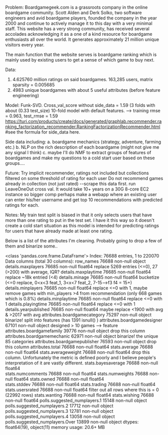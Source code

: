 
Problem:
Boardgamegeek.com is a grassroots company in the online boardgame community. Scott Alden and Derk Solko, two software engineers and avid boardgame players, founded the company in the year 2000 and continue to actively manage it to this day with a very minimal staff. This website has a very strong community, has received several accolades acknowledging it as a one of a kind resource for boardgame enthusiasts all over the world. It generates approximately 21 million unique visitors every year.

The main function that the website serves is boardgame ranking which is mainly used by existing users to get a sense of which game to buy next.

Data:
1. 4.625760 million ratings on said boardgames. 163,285 users, matrix sparsity = 0.005685
2. 4983 unique boardgames with about 5 useful attributes (before feature engineering)

Model:
Funk-SVD. Cross_val_score without side_data = 1.59 (3 folds with about (0.33 test_size)
10-fold model with default features. --> training rmse = 0.963, test_rmse = 1.59
https://turi.com/products/create/docs/generated/graphlab.recommender.ranking_factorization_recommender.RankingFactorizationRecommender.html #see the formula for side_data here.





Side data including:
      a. boardgame mechanics (strategy, adventure, farming etc.)
      b. NLP on the rich description of each boardgame (might not give me any signal I think)
      c. maybe I'll do NMF to extract groups of features of boardgames and make my questions to a cold start user based on these groups....


Future:
Try implicit recommender, ratings not included but collections filtered on some threshold of rating for each user
Do not recommend games already in collection (not just rated) --scrape this data first.
run LeaveOneOut cross val. It would take 10+ years on a 30G 8-core EC2 instance so bigger comp perhaps
make a webapp where an existing user can enter his/her username and get top 10 recommendations with predicted ratings for each.




Notes:
My train test split is biased in that it only selects users that have more than one rating to put in the test set. I have it this way so it doesn't create a cold start situation as this model is intended for predicting ratings for users that have already made at least one rating.


Below is a list of the attributes I'm cleaning. Probably going to drop a few of them and binarize some..

  <class 'pandas.core.frame.DataFrame'>
Index: 76688 entries, 1 to 220070
Data columns (total 30 columns):
row_names                          76688 non-null object
details.maxplayers                 76685 non-null float64     replace 5269 entries (<=0), 27 (>200) with average, IQR?
details.maxplaytime                76685 non-null float64     replace ~18k entried (<4)
details.minage                     76685 non-null float64     bucketize (<=0 replace, 0<x<3 feat_1, 3<x<7 feat_2, 7-15-->f3 f4 = 15+)
details.minplayers                 76685 non-null float64     replace <=0 with 1, maybe remove games with min_players >4 from recommendation (only 668 games which is 0.8%)
details.minplaytime                76685 non-null float64     replace <=0 with 1
details.playingtime                76685 non-null float64     replace <=0 with 1
details.yearpublished              76685 non-null float64     maybe replace <1900 with avg  &  >2017 with avg
attributes.boardgamecategory       75297 non-null object      binarize! split into features (has 1391 isnull() )
attributes.boardgamedesigner       67101 non-null object      designed > 10 games --> feature
attributes.boardgamefamily         39776 non-null object      drop this column
attributes.boardgamemechanic       62971 non-null object      binarize! the unique 85 categories
attributes.boardgamepublisher      76593 non-null object      drop this column
attributes.total                   76688 non-null float64
stats.average                      76688 non-null float64
stats.averageweight                76688 non-null float64     drop this column. Unfortunately the metric is defined poorly and I believe people's interpretation of it are vastly different.
stats.bayesaverage                 76688 non-null float64     
stats.numcomments                  76688 non-null float64
stats.numweights                   76688 non-null float64
stats.owned                        76688 non-null float64     
stats.stddev                       76688 non-null float64
stats.trading                      76688 non-null float64
stats.usersrated                   76688 non-null float64     filter out all rows where this is = 0  (22992 rows)
stats.wanting                      76688 non-null float64
stats.wishing                      76688 non-null float64
polls.suggested_numplayers.1       15148 non-null object
polls.suggested_numplayers.2       17712 non-null object
polls.suggested_numplayers.3       12781 non-null object
polls.suggested_numplayers.4       13058 non-null object
polls.suggested_numplayers.Over    13899 non-null object
dtypes: float64(19), object(11)
memory usage: 20.6+ MB
